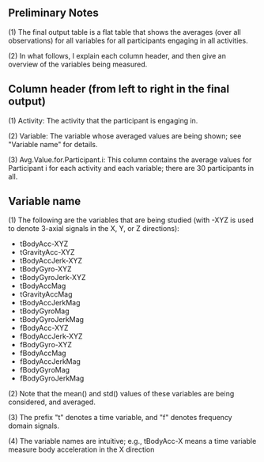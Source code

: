 ## Preliminary Notes
(1) The final output table is a flat table that shows the averages (over all observations) for all variables for all participants engaging in all activities.

(2) In what follows, I explain each column header, and then give an overview of the variables being measured.

## Column header (from left to right in the final output)
(1) Activity: The activity that the participant is engaging in.

(2) Variable: The variable whose averaged values are being shown; see "Variable name" for details.

(3) Avg.Value.for.Participant.i: This column contains the average values for Participant i for each activity and each variable; there are 30 participants in all. 

## Variable name
(1) The following are the variables that are being studied (with -XYZ is used to denote 3-axial signals in the X, Y, or Z directions):
- tBodyAcc-XYZ
- tGravityAcc-XYZ
- tBodyAccJerk-XYZ
- tBodyGyro-XYZ
- tBodyGyroJerk-XYZ
- tBodyAccMag
- tGravityAccMag
- tBodyAccJerkMag
- tBodyGyroMag
- tBodyGyroJerkMag
- fBodyAcc-XYZ
- fBodyAccJerk-XYZ
- fBodyGyro-XYZ
- fBodyAccMag
- fBodyAccJerkMag
- fBodyGyroMag
- fBodyGyroJerkMag

(2) Note that the mean() and std() values of these variables are being considered, and averaged.

(3) The prefix "t" denotes a time variable, and "f" denotes frequency domain signals.

(4) The variable names are intuitive; e.g., tBodyAcc-X means a time variable measure body acceleration in the X direction
